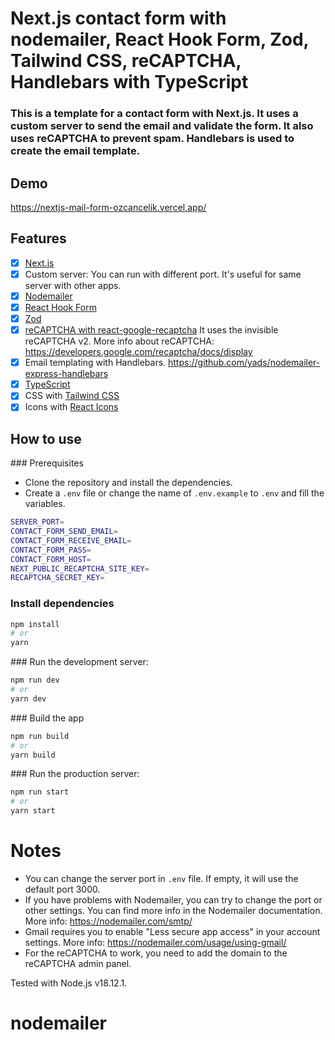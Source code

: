 # Next.js contact form with nodemailer, React Hook Form, Zod, Tailwind CSS, reCAPTCHA, Handlebars with TypeScript

### This is a template for a contact form with Next.js. It uses a custom server to send the email and validate the form. It also uses reCAPTCHA to prevent spam. Handlebars is used to create the email template.

## Demo

https://nextjs-mail-form-ozcancelik.vercel.app/

## Features

- [x] [Next.js](https://nextjs.org/)
- [x] Custom server: You can run with different port. It's useful for same server with other apps.
- [x] [Nodemailer](https://nodemailer.com/)
- [x] [React Hook Form](https://react-hook-form.com/)
- [x] [Zod](https://zod.dev)
- [x] [reCAPTCHA with react-google-recaptcha](https://github.com/dozoisch/react-google-recaptcha) It uses the invisible reCAPTCHA v2.
      More info about reCAPTCHA: https://developers.google.com/recaptcha/docs/display
- [x] Email templating with Handlebars. https://github.com/yads/nodemailer-express-handlebars
- [x] [TypeScript](https://www.typescriptlang.org/)
- [x] CSS with [Tailwind CSS](https://tailwindcss.com/)
- [x] Icons with [React Icons](https://react-icons.github.io/react-icons/)

## How to use

### Prerequisites

- Clone the repository and install the dependencies.
- Create a `.env` file or change the name of `.env.example` to `.env` and fill the variables.

```bash
SERVER_PORT=
CONTACT_FORM_SEND_EMAIL=
CONTACT_FORM_RECEIVE_EMAIL=
CONTACT_FORM_PASS=
CONTACT_FORM_HOST=
NEXT_PUBLIC_RECAPTCHA_SITE_KEY=
RECAPTCHA_SECRET_KEY=
```

### Install dependencies

```bash
npm install
# or
yarn
```

### Run the development server:

```bash
npm run dev
# or
yarn dev
```

### Build the app

```bash
npm run build
# or
yarn build
```

### Run the production server:

```bash
npm run start
# or
yarn start
```

# Notes

- You can change the server port in `.env` file. If empty, it will use the default port 3000.
- If you have problems with Nodemailer, you can try to change the port or other settings. You can find more info in the Nodemailer documentation. More info: https://nodemailer.com/smtp/
- Gmail requires you to enable "Less secure app access" in your account settings. More info: https://nodemailer.com/usage/using-gmail/
- For the reCAPTCHA to work, you need to add the domain to the reCAPTCHA admin panel.

Tested with Node.js v18.12.1.
# nodemailer
